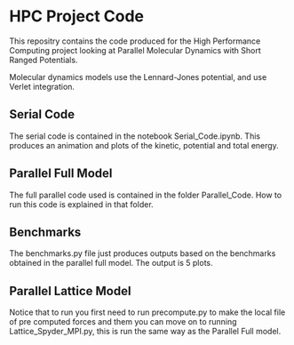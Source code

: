 # HPC Project Code

This repositry contains the code produced for the High Performance Computing project looking at Parallel Molecular Dynamics with Short Ranged Potentials.

Molecular dynamics models use the Lennard-Jones potential, and use Verlet integration.

## Serial Code

The serial code is contained in the notebook Serial_Code.ipynb. This produces an animation and plots of the kinetic, potential and total energy.

## Parallel Full Model

The full parallel code used is contained in the folder Parallel_Code. How to run this code is explained in that folder.

## Benchmarks

The benchmarks.py file just produces outputs based on the benchmarks obtained in the parallel full model. The output is 5 plots.

## Parallel Lattice Model

Notice that to run you first need to run precompute.py to make the local file of pre computed forces and them you can move on to running Lattice_Spyder_MPI.py, this is run the same way as the Parallel Full model.
